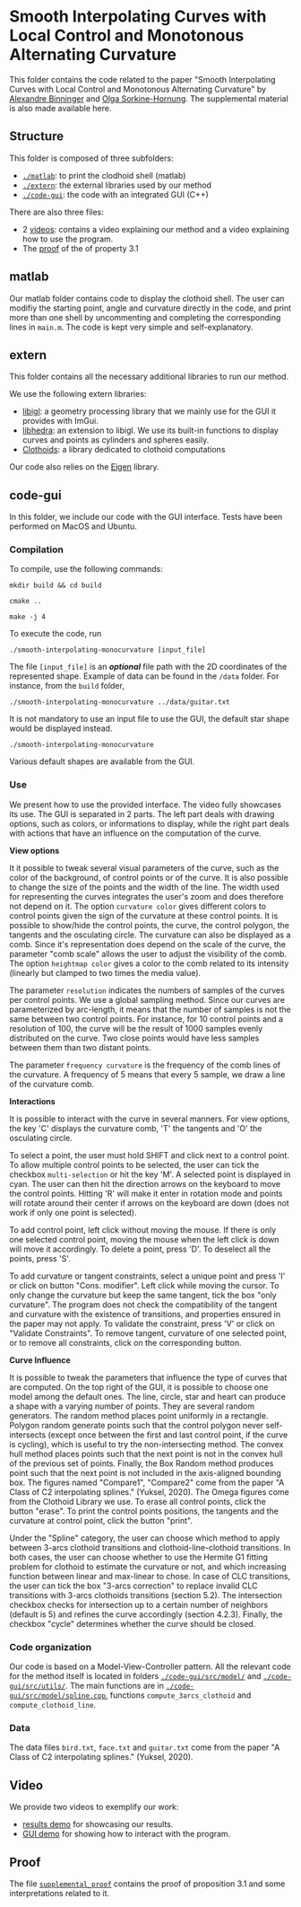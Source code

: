 # Smooth Interpolating Curves with Local Control and Monotonous Alternating Curvature

This folder contains the code related to the paper "Smooth Interpolating Curves with Local Control and Monotonous Alternating Curvature" by [Alexandre Binninger](https://alexandrebinninger.github.io) and [Olga Sorkine-Hornung](https://igl.ethz.ch/people/sorkine/index.php). The supplemental material is also made available here.

## Structure

This folder is composed of three subfolders:

- [```./matlab```](./matlab): to print the clodhoid shell (matlab)
- [```./extern```](./extern): the external libraries used by our method
- [```./code-gui```](./code-gui): the code with an integrated GUI (C++)

There are also three files:

- 2 [videos](#video): contains a video explaining our method and a video explaining how to use the program.
- The [proof](#proof) of the of property 3.1

## matlab

Our matlab folder contains code to display the clothoid shell. The user can modifiy the starting point, angle and curvature directly in the code, and print more than one shell by uncommenting and completing the corresponding lines in ```main.m```. The code is kept very simple and self-explanatory.

## extern

This folder contains all the necessary additional libraries to run our method.

We use the following extern libraries:

- [libigl](https://libigl.github.io): a geometry processing library that we mainly use for the GUI it provides with ImGui.
- [libhedra](https://avaxman.github.io/libhedra/): an extension to libigl. We use its built-in functions to display curves and points as cylinders and spheres easily.
- [Clothoids](https://ebertolazzi.github.io/Clothoids/): a library dedicated to clothoid computations

Our code also relies on the [Eigen](https://eigen.tuxfamily.org/index.php?title=Main_Page) library.

## code-gui

In this folder, we include our code with the GUI interface. Tests have been performed on MacOS and Ubuntu.

### Compilation

To compile, use the following commands:

```mkdir build && cd build```

```cmake ..```

```make -j 4```

To execute the code, run

```./smooth-interpolating-monocurvature [input_file]```

The file ```[input_file]``` is an ***optional*** file path with the 2D coordinates of the represented shape. Example of data can be found in the ```/data``` folder. For instance, from the ```build``` folder,


```./smooth-interpolating-monocurvature ../data/guitar.txt```

It is not mandatory to use an input file to use the GUI, the default star shape would be displayed instead.


```./smooth-interpolating-monocurvature```

Various default shapes are available from the GUI.

### Use

We present how to use the provided interface. The video fully showcases its use. The GUI is separated in 2 parts. The left part deals with drawing options, such as colors, or informations to display, while the right part deals with actions that have an influence on the computation of the curve.

__View options__

It it possible to tweak several visual parameters of the curve, such as the color of the background, of control points or of the curve. It is also possible to change the size of the points and the width of the line. The width used for representing the curves integrates the user's zoom and does therefore not depend on it. The option `curvature color` gives different colors to control points given the sign of the curvature at these control points. It is possible to show/hide the control points, the curve, the control polygon, the tangents and the osculating circle. The curvature can also be displayed as a comb. Since it's representation does depend on the scale of the curve, the parameter "comb scale" allows the user to adjust the visibility of the comb. The option `heightmap color` gives a color to the comb related to its intensity (linearly but clamped to two times the media value).

The parameter `resolution` indicates the numbers of samples of the curves per control points. We use a global sampling method. Since our curves are parameterized by arc-length, it means that the number of samples is not the same between two control points. For instance, for 10 control points and a resolution of 100, the curve will be the result of 1000 samples evenly distributed on the curve. Two close points would have less samples between them than two distant points.

The parameter `frequency curvature` is the frequency of the comb lines of the curvature. A frequency of 5 means that every 5 sample, we draw a line of the curvature comb.

__Interactions__

It is possible to interact with the curve in several manners. For view options, the key 'C' displays the curvature comb, 'T' the tangents and 'O' the osculating circle.

To select a point, the user must hold SHIFT and click next to a control point. To allow multiple control points to be selected, the user can tick the checkbox `multi-selection` or hit the key 'M'. A selected point is displayed in cyan. The user can then hit the direction arrows on the keyboard to move the control points. Hitting 'R' will make it enter in rotation mode and points will rotate around their center if arrows on the keyboard are down (does not work if only one point is selected). 

To add control point, left click without moving the mouse. If there is only one selected control point, moving the mouse when the left click is down will move it accordingly. To delete a point, press 'D'. To deselect all the points, press 'S'. 

To add curvature or tangent constraints, select a unique point and press 'I' or click on button "Cons. modifier". Left click while moving the cursor. To only change the curvature but keep the same tangent, tick the box "only curvature". The program does not check the compatibility of the tangent and curvature with the existence of transitions, and properties ensured in the paper may not apply. To validate the constraint, press 'V' or click on "Validate Constraints". To remove tangent, curvature of one selected point, or to remove all constraints, click on the corresponding button.

__Curve Influence__

It is possible to tweak the parameters that influence the type of curves that are computed. On the top right of the GUI, it is possible to choose one model among the default ones. The line, circle, star and heart can produce a shape with a varying number of points. They are several random generators. The random method places point uniformly in a rectangle. Polygon random generate points such that the control polygon never self-intersects (except once between the first and last control point, if the curve is cycling), which is useful to try the non-intersecting method. The convex hull method places points such that the next point is not in the convex hull of the previous set of points. Finally, the Box Random method produces point such that the next point is not included in the axis-aligned bounding box. The figures named "Compare1", "Compare2" come from the paper "A Class of C2 interpolating splines." (Yuksel, 2020). The Omega figures come from the Clothoid Library we use. To erase all control points, click the button "erase". To print the control points positions, the tangents and the curvature at control point, click the button "print".

Under the "Spline" category, the user can choose which method to apply between 3-arcs clothoid transitions and clothoid-line-clothoid transitions. In both cases, the user can choose whether to use the Hermite G1 fitting problem for clothoid to estimate the curvature or not, and which increasing function between linear and max-linear to chose. In case of CLC transitions, the user can tick the box "3-arcs correction" to replace invalid CLC transitions with 3-arcs clothoids transitions (section 5.2). The intersection checkbox checks for intersection up to a certain number of neighbors (default is 5) and refines the curve accordingly (section 4.2.3).
Finally, the checkbox "cycle" determines whether the curve should be closed.

### Code organization

Our code is based on a Model-View-Controller pattern. All the relevant code for the method itself is located in folders [```./code-gui/src/model/```](./code-gui/src/model/) and [```./code-gui/src/utils/```](./code-gui/src/utils/). The main functions are in [```./code-gui/src/model/spline.cpp```](./code-gui/src/model/spline.cpp), functions `compute_3arcs_clothoid` and `compute_clothoid_line`.

### Data

The data files `bird.txt`, `face.txt` and `guitar.txt` come from the paper "A Class of C2 interpolating splines." (Yuksel, 2020).

## Video

We provide two videos to exemplify our work:

- [results demo](./1-results-demo.mp4) for showcasing our results.
- [GUI demo](./2-GUI-demo.mp4) for showing how to interact with the program.

## Proof

The file [`supplemental_proof`](./supplemental_proof.pdf) contains the proof of proposition 3.1 and some interpretations related to it.